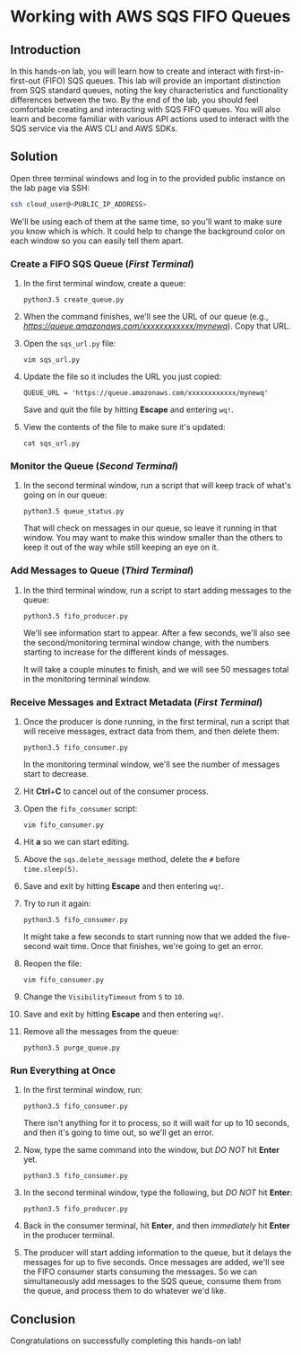 # Working with AWS SQS FIFO Queues

## Introduction

In this hands-on lab, you will learn how to create and interact with first-in-first-out (FIFO) SQS queues. This lab will provide an important distinction from SQS standard queues, noting the key characteristics and functionality differences between the two. By the end of the lab, you should feel comfortable creating and interacting with SQS FIFO queues. You will also learn and become familiar with various API actions used to interact with the SQS service via the AWS CLI and AWS SDKs.

## Solution

Open three terminal windows and log in to the provided public instance on the lab page via SSH:

```bash
ssh cloud_user@<PUBLIC_IP_ADDRESS>
```

We'll be using each of them at the same time, so you'll want to make sure you know which is which. It could help to change the background color on each window so you can easily tell them apart.

### Create a FIFO SQS Queue (*First Terminal*)

1. In the first terminal window, create a queue:

   ```
   python3.5 create_queue.py
   ```

2. When the command finishes, we'll see the URL of our queue (e.g., *https://queue.amazonaws.com/xxxxxxxxxxxx/mynewq*). Copy that URL.

3. Open the `sqs_url.py` file:

   ```
   vim sqs_url.py
   ```

4. Update the file so it includes the URL you just copied:

   ```
   QUEUE_URL = 'https://queue.amazonaws.com/xxxxxxxxxxxx/mynewq'
   ```

   Save and quit the file by hitting **Escape** and entering `wq!`.

5. View the contents of the file to make sure it's updated:

   ```
   cat sqs_url.py
   ```

### Monitor the Queue (*Second Terminal*)

1. In the second terminal window, run a script that will keep track of what's going on in our queue:

   ```
   python3.5 queue_status.py
   ```

   That will check on messages in our queue, so leave it running in that window. You may want to make this window smaller than the others to keep it out of the way while still keeping an eye on it.

### Add Messages to Queue (*Third Terminal*)

1. In the third terminal window, run a script to start adding messages to the queue:

   ```
   python3.5 fifo_producer.py
   ```

   We'll see information start to appear. After a few seconds, we'll also see the second/monitoring terminal window change, with the numbers starting to increase for the different kinds of messages.

   It will take a couple minutes to finish, and we will see 50 messages total in the monitoring terminal window.

### Receive Messages and Extract Metadata (*First Terminal*)

1. Once the producer is done running, in the first terminal, run a script that will receive messages, extract data from them, and then delete them:

   ```
   python3.5 fifo_consumer.py
   ```

   In the monitoring terminal window, we'll see the number of messages start to decrease.

2. Hit **Ctrl**+**C** to cancel out of the consumer process.

3. Open the `fifo_consumer` script:

   ```
   vim fifo_consumer.py
   ```

4. Hit **a** so we can start editing.

5. Above the `sqs.delete_message` method, delete the `#` before `time.sleep(5)`.

6. Save and exit by hitting **Escape** and then entering `wq!`.

7. Try to run it again:

   ```
   python3.5 fifo_consumer.py
   ```

   It might take a few seconds to start running now that we added the five-second wait time. Once that finishes, we're going to get an error.

8. Reopen the file:

   ```
   vim fifo_consumer.py
   ```

9. Change the `VisibilityTimeout` from `5` to `10`.

10. Save and exit by hitting **Escape** and then entering `wq!`.

11. Remove all the messages from the queue:

    ```
    python3.5 purge_queue.py
    ```

### Run Everything at Once

1. In the first terminal window, run:

   ```
   python3.5 fifo_consumer.py
   ```

   There isn't anything for it to process, so it will wait for up to 10 seconds, and then it's going to time out, so we'll get an error.

2. Now, type the same command into the window, but *DO NOT* hit **Enter** yet.

   ```
   python3.5 fifo_consumer.py
   ```

3. In the second terminal window, type the following, but *DO NOT* hit **Enter**:

   ```
   python3.5 fifo_producer.py
   ```

4. Back in the consumer terminal, hit **Enter**, and then *immediately* hit **Enter** in the producer terminal.

5. The producer will start adding information to the queue, but it delays the messages for up to five seconds. Once messages are added, we'll see the FIFO consumer starts consuming the messages. So we can simultaneously add messages to the SQS queue, consume them from the queue, and process them to do whatever we'd like.

## Conclusion

Congratulations on successfully completing this hands-on lab!
